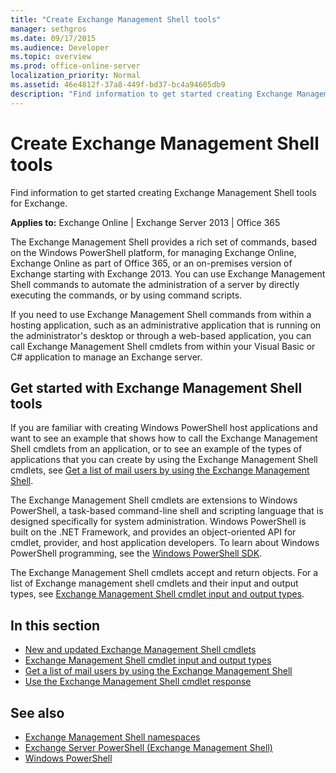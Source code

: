 ```yaml
---
title: "Create Exchange Management Shell tools"
manager: sethgros
ms.date: 09/17/2015
ms.audience: Developer
ms.topic: overview
ms.prod: office-online-server
localization_priority: Normal
ms.assetid: 46e4812f-37a8-449f-bd37-bc4a94605db9
description: "Find information to get started creating Exchange Management Shell tools for Exchange."
---
```


# Create Exchange Management Shell tools

Find information to get started creating Exchange Management Shell tools for Exchange.

**Applies to:** Exchange Online | Exchange Server 2013 | Office 365
  
The Exchange Management Shell provides a rich set of commands, based on the Windows PowerShell platform, for managing Exchange Online, Exchange Online as part of Office 365, or an on-premises version of Exchange starting with Exchange 2013. You can use Exchange Management Shell commands to automate the administration of a server by directly executing the commands, or by using command scripts.
  
If you need to use Exchange Management Shell commands from within a hosting application, such as an administrative application that is running on the administrator's desktop or through a web-based application, you can call Exchange Management Shell cmdlets from within your Visual Basic or C# application to manage an Exchange server.
  
## Get started with Exchange Management Shell tools
<a name="SP15GettingStartedTemplate_WhatDoYouNeed"> </a>

If you are familiar with creating Windows PowerShell host applications and want to see an example that shows how to call the Exchange Management Shell cmdlets from an application, or to see an example of the types of applications that you can create by using the Exchange Management Shell cmdlets, see [Get a list of mail users by using the Exchange Management Shell](how-to-get-a-list-of-mail-users-by-using-the-exchange-management-shell.md).
  
The Exchange Management Shell cmdlets are extensions to Windows PowerShell, a task-based command-line shell and scripting language that is designed specifically for system administration. Windows PowerShell is built on the .NET Framework, and provides an object-oriented API for cmdlet, provider, and host application developers. To learn about Windows PowerShell programming, see the [Windows PowerShell SDK](http://msdn.microsoft.com/library/dd835506%28VS.85%29.aspx).
  
The Exchange Management Shell cmdlets accept and return objects. For a list of Exchange management shell cmdlets and their input and output types, see [Exchange Management Shell cmdlet input and output types](exchange-management-shell-cmdlet-input-and-output-types.md).
  
## In this section

- [New and updated Exchange Management Shell cmdlets](new-and-updated-exchange-management-shell-cmdlets.md)  
- [Exchange Management Shell cmdlet input and output types](exchange-management-shell-cmdlet-input-and-output-types.md)
- [Get a list of mail users by using the Exchange Management Shell](how-to-get-a-list-of-mail-users-by-using-the-exchange-management-shell.md)
- [Use the Exchange Management Shell cmdlet response](how-to-use-the-exchange-management-shell-cmdlet-response.md)


## See also

- [Exchange Management Shell namespaces](exchange-management-shell-namespaces.md)  
- [Exchange Server PowerShell (Exchange Management Shell)](https://docs.microsoft.com/powershell/exchange/exchange-server/exchange-management-shell?view=exchange-ps)  
- [Windows PowerShell](http://msdn.microsoft.com/library/dd835506%28v=vs.85%29.aspx)
    

